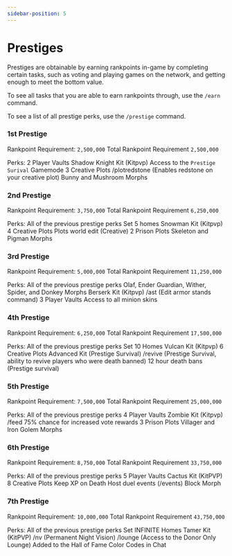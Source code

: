 ```yaml
---
sidebar-position: 5
---
```

 
# Prestiges
 
Prestiges are obtainable by earning rankpoints in-game by completing certain tasks, such as voting and playing games on the network, and getting enough to meet the bottom value.
 
To see all tasks that you are able to earn rankpoints through, use the `/earn` command.
 
To see a list of all prestige perks, use the `/prestige` command.
 
 
### 1st Prestige

Rankpoint Requirement: `2,500,000`
Total Rankpoint Requirement `2,500,000`
 
Perks:
2 Player Vaults
Shadow Knight Kit (Kitpvp)
Access to the `Prestige Surival` Gamemode
3 Creative Plots
/plotredstone (Enables redstone on your creative plot)
Bunny and Mushroom Morphs
 
### 2nd Prestige

Rankpoint Requirement: `3,750,000`
Total Rankpoint Requirement `6,250,000`
 
Perks:
All of the previous prestige perks
Set 5 homes
Snowman Kit (Kitpvp)
4 Creative Plots
Plots world edit (Creative)
2 Prison Plots
Skeleton and Pigman Morphs
 
### 3rd Prestige

Rankpoint Requirement: `5,000,000`
Total Rankpoint Requirement `11,250,000`
 
Perks:
All of the previous prestige perks
Olaf, Ender Guardian, Wither, Spider, and Donkey Morphs
Berserk Kit (Kitpvp)
/ast (Edit armor stands command)
3 Player Vaults
Access to all minion skins
 
### 4th Prestige

Rankpoint Requirement: `6,250,000`
Total Rankpoint Requirement `17,500,000`
 
Perks:
All of the previous prestige perks
Set 10 Homes
Vulcan Kit (Kitpvp)
6 Creative Plots
Advanced Kit (Prestige Survival)
/revive (Prestige Survival, ability to revive players who were death banned)
12 hour death bans (Prestige survival)
 
### 5th Prestige

Rankpoint Requirement: `7,500,000`
Total Rankpoint Requirement `25,000,000`
 
Perks:
All of the previous prestige perks
4 Player Vaults
Zombie Kit (Kitpvp)
/feed
75% chance for increased vote rewards
3 Prison Plots
Villager and Iron Golem Morphs
 
### 6th Prestige

Rankpoint Requirement: `8,750,000`
Total Rankpoint Requirement `33,750,000`
 
Perks:
All of the previous prestige perks
5 Player Vaults
Cactus Kit (KitPVP)
8 Creative Plots
Keep XP on Death
Host duel events (/events)
Block Morph
 
### 7th Prestige

Rankpoint Requirement: `10,000,000`
Total Rankpoint Requirement `43,750,000`
 
Perks:
All of the previous prestige perks
Set INFINITE Homes
Tamer Kit (KitPVP)
/nv (Permanent Night Vision)
/lounge (Access to the Donor Only Lounge)
Added to the Hall of Fame
Color Codes in Chat


